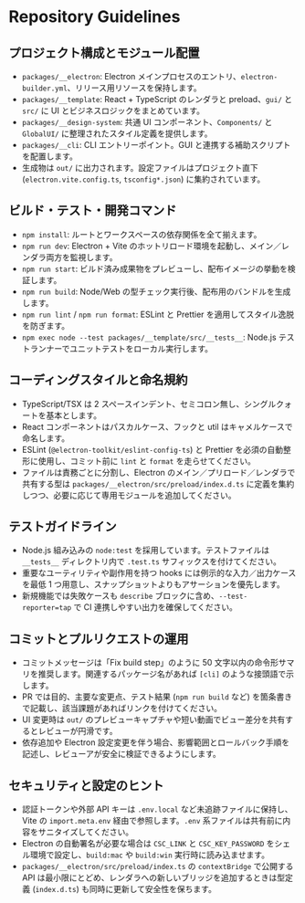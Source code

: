 # Repository Guidelines

## プロジェクト構成とモジュール配置
- `packages/__electron`: Electron メインプロセスのエントリ、`electron-builder.yml`、リリース用リソースを保持します。
- `packages/__template`: React + TypeScript のレンダラと preload、`gui/` と `src/` に UI とビジネスロジックをまとめています。
- `packages/__design-system`: 共通 UI コンポーネント、`Components/` と `GlobalUI/` に整理されたスタイル定義を提供します。
- `packages/__cli`: CLI エントリーポイント。GUI と連携する補助スクリプトを配置します。
- 生成物は `out/` に出力されます。設定ファイルはプロジェクト直下 (`electron.vite.config.ts`, `tsconfig*.json`) に集約されています。

## ビルド・テスト・開発コマンド
- `npm install`: ルートとワークスペースの依存関係を全て揃えます。
- `npm run dev`: Electron + Vite のホットリロード環境を起動し、メイン／レンダラ両方を監視します。
- `npm run start`: ビルド済み成果物をプレビューし、配布イメージの挙動を検証します。
- `npm run build`: Node/Web の型チェック実行後、配布用のバンドルを生成します。
- `npm run lint` / `npm run format`: ESLint と Prettier を適用してスタイル逸脱を防ぎます。
- `npm exec node --test packages/__template/src/__tests__`: Node.js テストランナーでユニットテストをローカル実行します。

## コーディングスタイルと命名規約
- TypeScript/TSX は 2 スペースインデント、セミコロン無し、シングルクォートを基本とします。
- React コンポーネントはパスカルケース、フックと util はキャメルケースで命名します。
- ESLint (`@electron-toolkit/eslint-config-ts`) と Prettier を必須の自動整形に使用し、コミット前に `lint` と `format` を走らせてください。
- ファイルは責務ごとに分割し、Electron のメイン／プリロード／レンダラで共有する型は `packages/__electron/src/preload/index.d.ts` に定義を集約しつつ、必要に応じて専用モジュールを追加してください。

## テストガイドライン
- Node.js 組み込みの `node:test` を採用しています。テストファイルは `__tests__` ディレクトリ内で `.test.ts` サフィックスを付けてください。
- 重要なユーティリティや副作用を持つ hooks には例示的な入力／出力ケースを最低 1 つ用意し、スナップショットよりもアサーションを優先します。
- 新規機能では失敗ケースも `describe` ブロックに含め、`--test-reporter=tap` で CI 連携しやすい出力を確保してください。

## コミットとプルリクエストの運用
- コミットメッセージは「Fix build step」のように 50 文字以内の命令形サマリを推奨します。関連するパッケージ名があれば `[cli]` のような接頭語で示します。
- PR では目的、主要な変更点、テスト結果 (`npm run build` など) を箇条書きで記載し、該当課題があればリンクを付けてください。
- UI 変更時は `out/` のプレビューキャプチャや短い動画でビュー差分を共有するとレビューが円滑です。
- 依存追加や Electron 設定変更を伴う場合、影響範囲とロールバック手順を記述し、レビューアが安全に検証できるようにします。

## セキュリティと設定のヒント
- 認証トークンや外部 API キーは `.env.local` など未追跡ファイルに保持し、Vite の `import.meta.env` 経由で参照します。`.env` 系ファイルは共有前に内容をサニタイズしてください。
- Electron の自動署名が必要な場合は `CSC_LINK` と `CSC_KEY_PASSWORD` をシェル環境で設定し、`build:mac` や `build:win` 実行時に読み込ませます。
- `packages/__electron/src/preload/index.ts` の `contextBridge` で公開する API は最小限にとどめ、レンダラへの新しいブリッジを追加するときは型定義 (`index.d.ts`) も同時に更新して安全性を保ちます。
